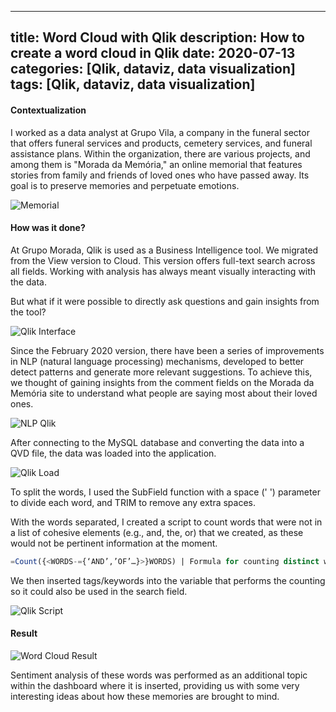 


---
title: Word Cloud with Qlik
description: How to create a word cloud in Qlik
date: 2020-07-13
categories: [Qlik, dataviz, data visualization]
tags: [Qlik, dataviz, data visualization]
---
#### Contextualization

I worked as a data analyst at Grupo Vila, a company in the funeral sector that offers funeral services and products, cemetery services, and funeral assistance plans. Within the organization, there are various projects, and among them is "Morada da Memória," an online memorial that features stories from family and friends of loved ones who have passed away. Its goal is to preserve memories and perpetuate emotions.

![Memorial](https://miro.medium.com/max/700/1*wEHOfAw9XC3ysz4lVacwag.png)

#### How was it done?

At Grupo Morada, Qlik is used as a Business Intelligence tool. We migrated from the View version to Cloud. This version offers full-text search across all fields. Working with analysis has always meant visually interacting with the data.

But what if it were possible to directly ask questions and gain insights from the tool?

![Qlik Interface](https://miro.medium.com/max/355/1*TvtbVl4wk7oXurjsE1rmYQ.png)

Since the February 2020 version, there have been a series of improvements in NLP (natural language processing) mechanisms, developed to better detect patterns and generate more relevant suggestions. To achieve this, we thought of gaining insights from the comment fields on the Morada da Memória site to understand what people are saying most about their loved ones.

![NLP Qlik](https://miro.medium.com/max/700/1*eojhz0x-ZlJmypJx_1r-rw.png)

After connecting to the MySQL database and converting the data into a QVD file, the data was loaded into the application.

![Qlik Load](https://miro.medium.com/max/490/1*REkstcGUF6miOOrczergSw.png)

To split the words, I used the SubField function with a space (' ') parameter to divide each word, and TRIM to remove any extra spaces.

With the words separated, I created a script to count words that were not in a list of cohesive elements (e.g., and, the, or) that we created, as these would not be pertinent information at the moment.

```sql
=Count({<WORDS-={‘AND’,’OF’…}>}WORDS) | Formula for counting distinct words
```

We then inserted tags/keywords into the variable that performs the counting so it could also be used in the search field.

![Qlik Script](https://miro.medium.com/max/579/1*atSPDH3zOGeMUPGiRU6uqw.png)

#### Result

![Word Cloud Result](https://miro.medium.com/max/674/1*PMJZwpcV33OJSoZWeqvcpg.png)

Sentiment analysis of these words was performed as an additional topic within the dashboard where it is inserted, providing us with some very interesting ideas about how these memories are brought to mind.



